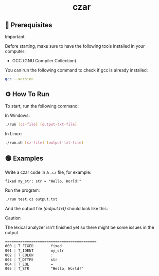 <h1 align='center'>czar</h1>

## 📝 Prerequisites

> [!IMPORTANT]
> Before starting, make sure to have the following tools installed in your computer:
> - GCC (GNU Compiler Collection)

You can run the following command to check if gcc is already installed:

```bash
gcc --version
```

## ⚙️ How To Run

To start, run the following command:

In Windows:

```bash
./run [cz-file] [output-txt-file]
```

In Linux:

```bash
./run.sh [cz-file] [output-txt-file]
```

## 🟢 Examples

Write a czar code in a `.cz` file, for example:

```czar
fixed my_str: str = "Hello, World!"
```

Run the program:

```bash
./run test.cz output.txt
```

And the output file *(output.txt)* should look like this:

> [!CAUTION]
> The lexical analyzer isn't finished yet so there might be some issues in the output

```output.txt
==========================================
000 | T_FIXED        fixed
001 | T_IDENT        my_str
002 | T_COLON        :
003 | T_DTYPE        str
004 | T_EQL          =
005 | T_STR          "Hello, World!"

```
